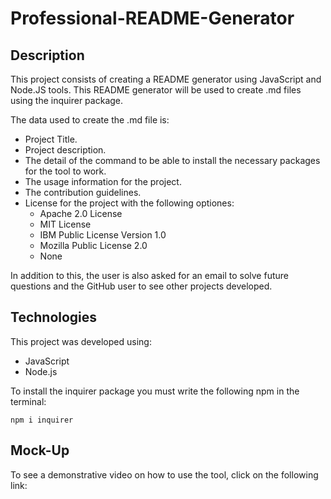 # Professional-README-Generator


Description
---------------

This project consists of creating a README generator using JavaScript and Node.JS tools. This README generator will be used to create .md files using the inquirer package.

The data used to create the .md file is:

* Project Title.
* Project description.
* The detail of the command to be able to install the necessary packages for the tool to work.
* The usage information for the project.
* The contribution guidelines.
* License for the project with the following optiones:
    * Apache 2.0 License
    * MIT License
    * IBM Public License Version 1.0
    * Mozilla Public License 2.0
    * None

In addition to this, the user is also asked for an email to solve future questions and the GitHub user to see other projects developed.

Technologies
---------------
This project was developed using:

* JavaScript
* Node.js

To install the inquirer package you must write the following npm in the terminal:

```
npm i inquirer
```

Mock-Up
---------------





To see a demonstrative video on how to use the tool, click on the following link:

